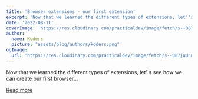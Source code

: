 ```yaml
---
title: 'Browser extensions - our first extension'
excerpt: 'Now that we learned the different types of extensions, let''s see how we can create our first browser...'
date: '2022-08-11'
coverImage: 'https://res.cloudinary.com/practicaldev/image/fetch/s--Q87juUnn--/c_imagga_scale,f_auto,fl_progressive,h_420,q_auto,w_1000/https://dev-to-uploads.s3.amazonaws.com/uploads/articles/0w52ffce6ikcynhjf2qr.jpg'
author:
  name: Koders
  picture: "assets/blog/authors/koders.png"
ogImage:
  url: 'https://res.cloudinary.com/practicaldev/image/fetch/s--Q87juUnn--/c_imagga_scale,f_auto,fl_progressive,h_420,q_auto,w_1000/https://dev-to-uploads.s3.amazonaws.com/uploads/articles/0w52ffce6ikcynhjf2qr.jpg'
---
```


Now that we learned the different types of extensions, let''s see how we can create our first browser...

[Read more](https://dev.to/dailydevtips1/browser-extensions-our-first-extension-66m)
